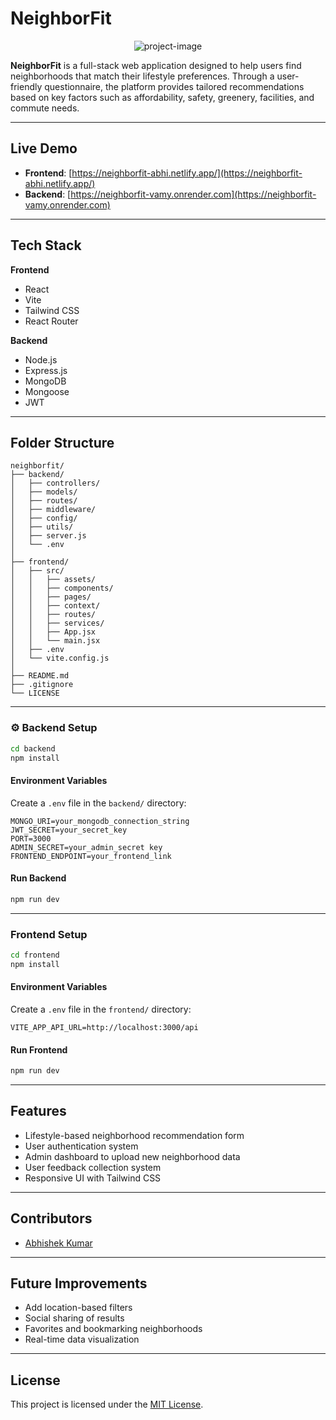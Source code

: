 # NeighborFit

<p align="center"><img src="https://socialify.git.ci/Di-Abhi/NeighborFit/image?custom_language=React&amp;font=Inter&amp;language=1&amp;name=1&amp;owner=1&amp;stargazers=1&amp;theme=Light" alt="project-image"></p>

**NeighborFit** is a full-stack web application designed to help users find neighborhoods that match their lifestyle preferences. Through a user-friendly questionnaire, the platform provides tailored recommendations based on key factors such as affordability, safety, greenery, facilities, and commute needs.

---

## Live Demo

- **Frontend**: [https://neighborfit-abhi.netlify.app/](https://neighborfit-abhi.netlify.app/)
- **Backend**: [https://neighborfit-vamy.onrender.com](https://neighborfit-vamy.onrender.com)

---

## Tech Stack

**Frontend**
- React
- Vite
- Tailwind CSS
- React Router

**Backend**
- Node.js
- Express.js
- MongoDB
- Mongoose
- JWT

---

## Folder Structure

```
neighborfit/
├── backend/
│   ├── controllers/
│   ├── models/
│   ├── routes/
│   ├── middleware/
│   ├── config/
│   ├── utils/
│   ├── server.js
│   └── .env
│
├── frontend/
│   ├── src/
│   │   ├── assets/
│   │   ├── components/
│   │   ├── pages/
│   │   ├── context/
│   │   ├── routes/
│   │   ├── services/
│   │   ├── App.jsx
│   │   └── main.jsx
│   ├── .env
│   └── vite.config.js
│
├── README.md
├── .gitignore
└── LICENSE
```

---

### ⚙ Backend Setup

```bash
cd backend
npm install
```

####  Environment Variables

Create a `.env` file in the `backend/` directory:

```env
MONGO_URI=your_mongodb_connection_string
JWT_SECRET=your_secret_key
PORT=3000
ADMIN_SECRET=your_admin_secret key
FRONTEND_ENDPOINT=your_frontend_link
```

####  Run Backend

```bash
npm run dev
```

---

### Frontend Setup

```bash
cd frontend
npm install
```

#### Environment Variables

Create a `.env` file in the `frontend/` directory:

```env
VITE_APP_API_URL=http://localhost:3000/api
```

#### Run Frontend

```bash
npm run dev
```

---

## Features

- Lifestyle-based neighborhood recommendation form
- User authentication system
- Admin dashboard to upload new neighborhood data
- User feedback collection system
- Responsive UI with Tailwind CSS

---

## Contributors

- [Abhishek Kumar](https://github.com/Di-Abhi)

---

## Future Improvements

- Add location-based filters
- Social sharing of results
- Favorites and bookmarking neighborhoods
- Real-time data visualization

---

## License

This project is licensed under the [MIT License](LICENSE).
